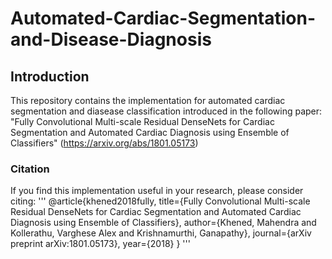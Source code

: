 # Automated-Cardiac-Segmentation-and-Disease-Diagnosis
## Introduction
This repository contains the implementation for automated cardiac segmentation and diasease classification introduced in the following paper: "Fully Convolutional Multi-scale Residual DenseNets for Cardiac Segmentation and Automated Cardiac Diagnosis using Ensemble of Classifiers" (https://arxiv.org/abs/1801.05173)

### Citation
If you find this implementation useful in your research, please consider citing:
'''
@article{khened2018fully,
  title={Fully Convolutional Multi-scale Residual DenseNets for Cardiac Segmentation and Automated Cardiac Diagnosis using Ensemble of Classifiers},
  author={Khened, Mahendra and Kollerathu, Varghese Alex and Krishnamurthi, Ganapathy},
  journal={arXiv preprint arXiv:1801.05173},
  year={2018}
}
'''
